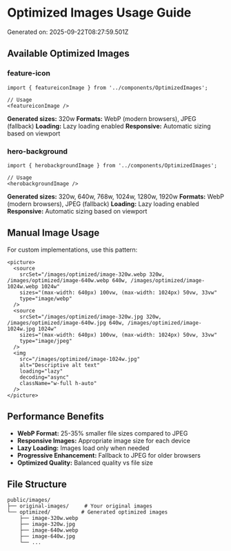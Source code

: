 
# Optimized Images Usage Guide

Generated on: 2025-09-22T08:27:59.501Z

## Available Optimized Images


### feature-icon

```tsx
import { featureiconImage } from '../components/OptimizedImages';

// Usage
<featureiconImage />
```

**Generated sizes:** 320w
**Formats:** WebP (modern browsers), JPEG (fallback)
**Loading:** Lazy loading enabled
**Responsive:** Automatic sizing based on viewport

### hero-background

```tsx
import { herobackgroundImage } from '../components/OptimizedImages';

// Usage
<herobackgroundImage />
```

**Generated sizes:** 320w, 640w, 768w, 1024w, 1280w, 1920w
**Formats:** WebP (modern browsers), JPEG (fallback)
**Loading:** Lazy loading enabled
**Responsive:** Automatic sizing based on viewport


## Manual Image Usage

For custom implementations, use this pattern:

```tsx
<picture>
  <source
    srcSet="/images/optimized/image-320w.webp 320w, /images/optimized/image-640w.webp 640w, /images/optimized/image-1024w.webp 1024w"
    sizes="(max-width: 640px) 100vw, (max-width: 1024px) 50vw, 33vw"
    type="image/webp"
  />
  <source
    srcSet="/images/optimized/image-320w.jpg 320w, /images/optimized/image-640w.jpg 640w, /images/optimized/image-1024w.jpg 1024w"
    sizes="(max-width: 640px) 100vw, (max-width: 1024px) 50vw, 33vw"
    type="image/jpeg"
  />
  <img
    src="/images/optimized/image-1024w.jpg"
    alt="Descriptive alt text"
    loading="lazy"
    decoding="async"
    className="w-full h-auto"
  />
</picture>
```

## Performance Benefits

- **WebP Format:** 25-35% smaller file sizes compared to JPEG
- **Responsive Images:** Appropriate image size for each device
- **Lazy Loading:** Images load only when needed
- **Progressive Enhancement:** Fallback to JPEG for older browsers
- **Optimized Quality:** Balanced quality vs file size

## File Structure

```
public/images/
├── original-images/     # Your original images
└── optimized/          # Generated optimized images
    ├── image-320w.webp
    ├── image-320w.jpg
    ├── image-640w.webp
    ├── image-640w.jpg
    └── ...
```
